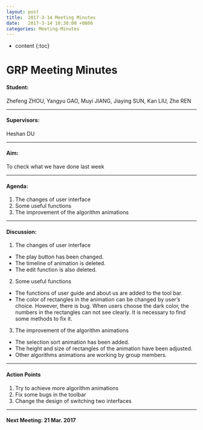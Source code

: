 ```yaml
---
layout: post
title:  2017-3-14 Meeting Minutes
date:   2017-3-14 10:30:00 +0800
categories: Meeting-Minutes
---
```


* content
{:toc}


# GRP Meeting Minutes


#### Student: 

Zhefeng ZHOU, Yangyu GAO, Muyi JIANG, Jiaying SUN, Kan LIU, Zhe REN

---

#### Supervisors: 

Heshan DU

---

#### Aim: 

To check what we have done last week



---

#### Agenda: 

1.	The changes of user interface
2.	Some useful functions
3.	The improvement of the algorithm animations


---

#### Discussion:

1.	The changes of user interface
 *	The play button has been changed.
 *	The timeline of animation is deleted.
 *	The edit function is also deleted.

2.	Some useful functions
 *	The functions of user guide and about us are added to the tool bar.
 *	The color of rectangles in the animation can be changed by user’s choice. However, there is bug. When users choose the dark color, the numbers in the rectangles can not see clearly. It is necessary to find some methods to fix it.

3. The improvement of the algorithm animations
 *	The selection sort animation has been added.
 *	The height and size of rectangles of the animation have been adjusted.
 *  Other algorithms animations are working by group members.

---

#### Action Points

1.  Try to achieve more algorithm animations
2.	Fix some bugs in the toolbar
3.	Change the design of switching two interfaces

	
---
	 
#### Next Meeting: 21 Mar. 2017


